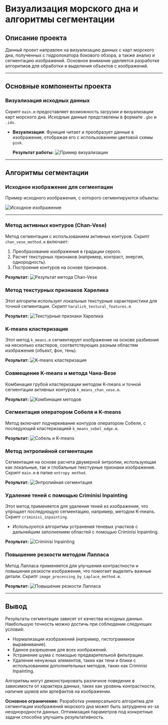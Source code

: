 # Визуализация морского дна и алгоритмы сегментации

## Описание проекта
Данный проект направлен на визуализацию данных с карт морского дна, полученных с гидролокатора бокового обзора, а также анализ и сегментацию изображений. Основное внимание уделяется разработке алгоритмов для обработки и выделения объектов с изображений.

---

## Основные компоненты проекта

### Визуализация исходных данных
Скрипт `main.m` предоставляет возможность загрузки и визуализации карт морского дна. Исходные данные представлены в формате `.gbo` и `.idx`.

- **Визуализация**: Функция читает и преобразует данные в изображение, отображая его с использованием цветовой схемы `pink`.
  
  **Результат работы:**
  ![Пример визуализации](./results/read_gbo.png)

---

## Алгоритмы сегментации

### Исходное изображение для сегментации
Пример исходного изображения, с которого сегментируются объекты:

  ![Исходное изображение](./data/images/ship_33.jpg)

---

### Метод активных контуров (Chan-Vese)
Метод сегментации с использованием активных контуров. Скрипт `chan_vese_method.m` включает:
1. Преобразование изображения в градации серого.
2. Расчет текстурных признаков (например, контраст, энергия, однородность).
3. Построение контуров на основе признаков.

**Результат:**
![Результат метода Chan-Vese](./results/chan_vese.png)

### Метод текстурных признаков Харелика
Этот алгоритм использует локальные текстурные характеристики для точной сегментации. Скрипт `haralick_textural_features.m`

**Результат:**
![Текстурные признаки Харелика](./results/haralick.png)

### K-means кластеризация
Этот метод `k_means.m` сегментирует изображение на основе разбиения на несколько кластеров, соответствующих разным областям изображения (объект, фон, тень).

**Результат:**
![K-means кластеризация](./results/k_means.png)

### Совмещение K-means и метода Чана-Везе
Комбинация грубой кластеризации методом K-means и точной сегментации активных контуров `k_means_chan_vese.m`.

**Результат:**
![Комбинация методов](./results/k_means_chan_vese.png)

### Сегментация оператором Собеля и K-means
Метод включает подчеркивание контуров оператором Собеля, с последующей кластеризацией `k_means_sobel_edge.m`.

**Результат:**
![Собель и K-means](./results/k_means_sobel_edge.png)

### Метод энтропийной сегментации
Сегментация на основе расчета двумерной энтропии, использующая как локальные, так и глобальные текстурные признаки изображения. Скрипт `main.m` в папке `entropy method`.

**Результат:**
![Энтропийная сегментация](./results/entropy.png)

### Удаление теней с помощью Criminisi Inpainting
Этот метод применяется для удаления теней из изображения, что упрощает последующую сегментацию, например, методом K-means. Скрипт `criminisi_inpainting`.

- Используются алгоритмы устранения теневых участков с дальнейшим заполнением областей с помощью Criminisi Inpainting.

**Результат:**
![Criminisi Inpainting](./results/criminisi.png)

### Повышение резкости методом Лапласа
Метод Лапласа применяется для улучшения контрастности и повышения резкости изображения, что помогает выделить важные детали. Скрипт `image_processing_by_Laplace_method.m`.

**Результат:**
![Повышение резкости Лапласа](./results/laplace.png)

---

## Вывод
Результаты сегментации зависят от качества исходных данных. Наибольшую точность можно достичь при соблюдении следующих условий:
- Нормализация изображений (например, гистограммное выравнивание).
- Единое разрешение для всех изображений.
- Устранение шума с помощью предварительной фильтрации.
- Удаление ненужных элементов, таких как тени и блики с использованием дополнительных методов, таких как Criminisi Inpainting.

Алгоритмы могут демонстрировать различное поведение в зависимости от характера данных, таких как уровень контрастности, наличие шумов или артефактов на изображении.

**Основное ограничение:** Разработка универсального алгоритма для сегментации изображений морского дна может быть затруднена из-за неоднородности данных. Оптимизация параметров под конкретные задачи способна улучшить результативность.

